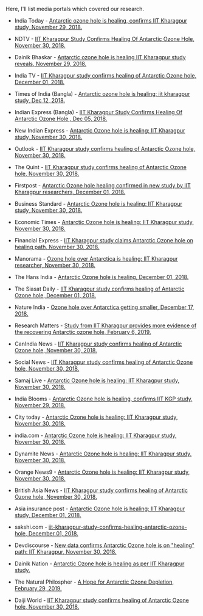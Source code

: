 <!--
.. title: News
.. slug: news
.. date: 2020-05-07 05:53:09 UTC+05:30
.. tags: 
.. category: 
.. link: 
.. description: 
.. type: text
-->

Here, I'll list media portals which covered our research.

- India Today - [Antarctic ozone hole is healing, confirms IIT Kharagpur study, November 29, 2018.](https://www.indiatoday.in/education-today/gk-current-affairs/story/antarctic-ozone-hole-healing-iit-kharagpur-study-html-1398826-2018-11-29)

- NDTV - [IIT Kharagpur Study Confirms Healing Of Antarctic Ozone Hole, November 30, 2018.](https://www.ndtv.com/education/iit-kharagpur-study-confirms-healing-of-antarctic-ozone-hole-1956054)

- Dainik Bhaskar - [Antarctic ozone hole is healing IIT Kharagpur study reveals, November 29, 2018.](https://www.bhaskar.com/health/healthy-life/news/antarctic-ozone-hole-is-healing-iit-kharagpur-study-reveals-01345077.html)

- India TV - [IIT Kharagpur study confirms healing of Antarctic Ozone hole, December 01, 2018.](https://www.indiatvnews.com/science/news-iit-kharagpur-study-confirms-healing-of-antarctic-ozone-hole-488330)

- Times of India (Bangla) - [Antarctic ozone hole is healing: iit kharagpur study, Dec 12, 2018.](https://eisamay.indiatimes.com/west-bengal-news/kolkata-news/iit-kharagpur-antarctic-ozone-hole-is-healing-iit-kharagpur-study/articleshow/67054882.cms)

- Indian Express (Bangla) - [IIT Kharagpur Study Confirms Healing Of Antarctic Ozone Hole , Dec 05, 2018.](https://bengali.indianexpress.com/technology/iit-kharagpur-study-confirms-healing-of-antarctic-ozone-hole-55320/?fbclid=IwAR09W53fdf13_AkDc8vzAK1otvQm8PGZi2YwW7Ut2YmEfVDs0S7EbaxzT6o)

- New Indian Express - [Antarctic Ozone hole is healing: IIT Kharagpur study, November 30, 2018.](https://www.newindianexpress.com/nation/2018/nov/30/antarctic-ozone-hole-is-healing-iit-kharagpur-study-1905380.html)

- Outlook - [IIT Kharagpur study confirms healing of Antarctic Ozone hole, November 30, 2018.](https://www.outlookindia.com/newsscroll/iit-kharagpur-study-confirms-healing-of-antarctic-ozone-hole/1431364)

- The Quint - [IIT Kharagpur study confirms healing of Antarctic Ozone hole, November 30, 2018.](https://www.thequint.com/news/hot-news/iit-kharagpur-study-confirms-healing-of-antarctic-ozone-hole)

- Firstpost - [Antarctic Ozone hole healing confirmed in new study by IIT Kharagpur researchers, December 01, 2018.](https://www.firstpost.com/tech/science/antarctic-ozone-hole-healing-confirmed-in-new-study-by-iit-kharagpur-researchers-5651941.html)

- Business Standard - [Antarctic Ozone hole is healing: IIT Kharagpur study, November 30, 2018.](https://www.business-standard.com/article/pti-stories/antarctic-ozone-hole-is-healing-iit-kharagpur-study-118113000249_1.html)

- Economic Times - [Antarctic Ozone hole is healing: IIT Kharagpur study, November 30, 2018.](https://economictimes.indiatimes.com/news/science/antarctic-ozone-hole-is-healing-iit-kharagpur-study/articleshow/66876851.cms)

- Financial Express - [IIT Kharagpur study claims Antarctic Ozone hole on healing path, November 30, 2018.](https://www.financialexpress.com/lifestyle/science/iit-kharagpur-study-claims-antarctic-ozone-hole-on-healing-path/1398946/)

- Manorama - [Ozone hole over Antarctica is healing: IIT Kharagpur researcher, November 30, 2018.](https://english.manoramaonline.com/lifestyle/news/2018/11/30/ozone-hole-antarctica-healing-iit-kharagpur.html)

- The Hans India - [Antarctic Ozone hole is healing, December 01, 2018.](https://www.thehansindia.com/posts/index/Education-and-Careers/2018-12-01/Antarctic-Ozone-hole-is-healing/450553)

- The Siasat Daily - [IIT Kharagpur study confirms healing of Antarctic Ozone hole, December 01, 2018.](https://archive.siasat.com/news/iit-kharagpur-study-confirms-healing-antarctic-ozone-hole-1440030/)

- Nature India - [Ozone hole over Antarctica getting smaller, December 17, 2018.](https://www.natureasia.com/en/nindia/article/10.1038/nindia.2018.167)

- Research Matters - [Study from IIT Kharagpur provides more evidence of the recovering Antarctic ozone hole, February 6, 2019.](https://researchmatters.in/news/study-iit-kharagpur-provides-more-evidence-recovering-antarctic-ozone-hole)

- CanIndia News - [IIT Kharagpur study confirms healing of Antarctic Ozone hole, November 30, 2018.](http://www.canindia.com/iit-kharagpur-study-confirms-healing-of-antarctic-ozone-hole/)

- Social News - [IIT Kharagpur study confirms healing of Antarctic Ozone hole, November 30, 2018.](https://www.socialnews.xyz/2018/11/30/iit-kharagpur-study-confirms-healing-of-antarctic-ozone-hole/)

- Samaj Live - [Antarctic Ozone hole is healing: IIT Kharagpur study, November 30, 2018.](https://english.samajalive.in/antarctic-ozone-hole-is-healing-study/)

- India Blooms - [Antarctic Ozone hole is healing, confirms IIT KGP study, November 29, 2018.](https://www.indiablooms.com/health-details/S/4138/antarctic-ozone-hole-is-healing-confirms-iit-kgp-study.html)

- City today - [Antarctic Ozone hole is healing: IIT Kharagpur study, November 30, 2018.](https://citytoday.news/antarctic-ozone-hole-is-healing-iit-kharagpur-study/?fbclid=IwAR2h6dY6R8yd_FFQKyBnH23O1v0lSwOoz60EHU86QSHUwggsR92PTW8MNns)

- india.com - [Antarctic Ozone hole is healing: IIT Kharagpur study, November 30, 2018.](https://www.india.com/news/agencies/antarctic-ozone-hole-is-healing-iit-kharagpur-study-3453660/)

- Dynamite News - [Antarctic Ozone hole is healing: IIT Kharagpur study, November 30, 2018.](https://www.dynamitenews.com/story/antarctic-ozone-hole-is-healing-iit-kharagpur-study?fbclid=IwAR1mQE1TT1pDrlkL6e4SxNypXPpgAaMiPwQzMx1LCtd2Yia1e7H2w5X6w50)

- Orange News9 - [Antarctic Ozone hole is healing: IIT Kharagpur study, November 30, 2018.](http://orangenews9.com/antarctic-ozone-hole-is-healing-iit-kharagpur-study/?fbclid=IwAR0ZtpC36ltNhQoFCWtTJcMpPvON_PbHCjrPtN6sO_Mt_U-mxcmS4ytGAs8)

- British Asia News - [IIT Kharagpur study confirms healing of Antarctic Ozone hole, November 30, 2018.](https://www.britishasianews.com/news/newsDisplay.aspx?newsID=14161&fbclid=IwAR0LgNUqy2-h5TaWQv4Ehv1-UOMTUFblexC06zaaqvkgHoFkNxnrnjYZy4g#.XEbwFZbG7qE.facebook)

- Asia insurance post - [Antarctic Ozone hole is healing: IIT Kharagpur study, December 01, 2018.](https://www.asiainsurancepost.com/facts/antarctic-ozone-hole-healing-iit-kharagpur-study?fbclid=IwAR3fzx_1hp2TL_wKQBShcNH_cizEytPl6kVkkuoipDdDP0pBQGF4lvatZd4#.XEbs4quzHZo.facebook)

- sakshi.com - [iit-kharagpur-study-confirms-healing-antarctic-ozone-hole, December 01, 2018.](https://www.sakshi.com/news/national/iit-kharagpur-study-confirms-healing-antarctic-ozone-hole-1140412?fbclid=IwAR0ZtpC36ltNhQoFCWtTJcMpPvON_PbHCjrPtN6sO_Mt_U-mxcmS4ytGAs8)

- Devdiscourse - [New data confirms Antarctic Ozone hole is on "healing" path: IIT Kharagpur, November 30, 2018.](https://www.devdiscourse.com/article/science-environment/272405-new-data-confirms-antarctic-ozone-hole-is-on-healing-path-iit-kharagpur?fbclid=IwAR1mQE1TT1pDrlkL6e4SxNypXPpgAaMiPwQzMx1LCtd2Yia1e7H2w5X6w50)

- Dainik Nation - [Antarctic Ozone hole is healing as per IIT Kharagpur study.](http://dainiknation.com/2018/11/antarctic-ozone-hole-is-healing-as-per-iit-kharagpur-study/?fbclid=IwAR3fzx_1hp2TL_wKQBShcNH_cizEytPl6kVkkuoipDdDP0pBQGF4lvatZd4)

- The Natural Philospher - [A Hope for Antarctic Ozone Depletion, February 29, 2019.](https://www.thenatphil.com/post/a-hope-for-antarctic-ozone-depletion?fbclid=IwAR3FzEHu5GZ2djKndASMO6WQH6AVZtWOwbFDa0ob0AGr7A9gvF8yv1zUs9E)

- Daiji World - [IIT Kharagpur study confirms healing of Antarctic Ozone hole, November 30, 2018.](https://www.daijiworld.com/news/newsDisplay.aspx?newsID=542059)
